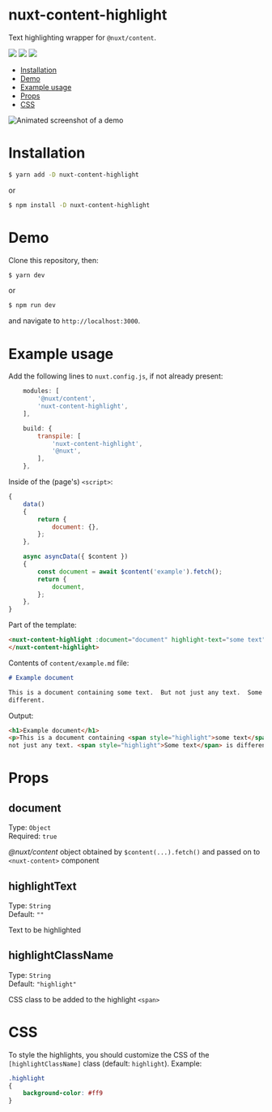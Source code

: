 # nuxt-content-highlight

Text highlighting wrapper for `@nuxt/content`.

![][1] ![][2] ![][3]

- [Installation](#installation)
- [Demo](#demo)
- [Example usage](#example-usage)
- [Props](#props)
- [CSS](#css)

![Animated screenshot of a demo](/../screenshot-gif/nuxt-content-highlight.gif?raw=true)

# Installation

```bash
$ yarn add -D nuxt-content-highlight
```

or

```bash
$ npm install -D nuxt-content-highlight
```

# Demo

Clone this repository, then:

```bash
$ yarn dev
```

or

```bash
$ npm run dev
```

and navigate to `http://localhost:3000`.

# Example usage

Add the following lines to `nuxt.config.js`, if not already present:

```javascript
    modules: [
        '@nuxt/content',
        'nuxt-content-highlight',
    ],

    build: {
        transpile: [
            'nuxt-content-highlight',
            '@nuxt',
        ],
    },
```

Inside of the (page's) `<script>`:
```javascript
{
    data()
    {
        return {
            document: {},
        };
    },

    async asyncData({ $content })
    {
        const document = await $content('example').fetch();
        return {
            document,
        };
    },
}
```

Part of the template:
```html
<nuxt-content-highlight :document="document" highlight-text="some text">
</nuxt-content-highlight>
```

Contents of `content/example.md` file:
```markdown
# Example document

This is a document containing some text.  But not just any text.  Some text is
different.
```

Output:

```html
<h1>Example document</h1>
<p>This is a document containing <span style="highlight">some text</span>. But
not just any text. <span style="highlight">Some text</span> is different.</p>
```

# Props

## document

Type: `Object`  
Required: `true`  

_@nuxt/content_ object obtained by `$content(...).fetch()` and passed on to
`<nuxt-content>` component

## highlightText

Type: `String`  
Default: `""`  

Text to be highlighted

## highlightClassName

Type: `String`  
Default: `"highlight"`  

CSS class to be added to the highlight `<span>`

# CSS

To style the highlights, you should customize the CSS of the
`[highlightClassName]` class (default: `highlight`). Example:

```css
.highlight
{
    background-color: #ff9
}
```

[1]: https://img.shields.io/github/stars/Strahinja/nuxt-content-highlight?label=%E2%AD%90&logo=github
[2]: https://img.shields.io/github/license/Strahinja/nuxt-content-highlight
[3]: https://img.shields.io/npm/v/nuxt-content-highlight/latest

<!-- [3]: https://img.shields.io/github/downloads/Strahinja/nuxt-content-highlight/total?logo=github -->

